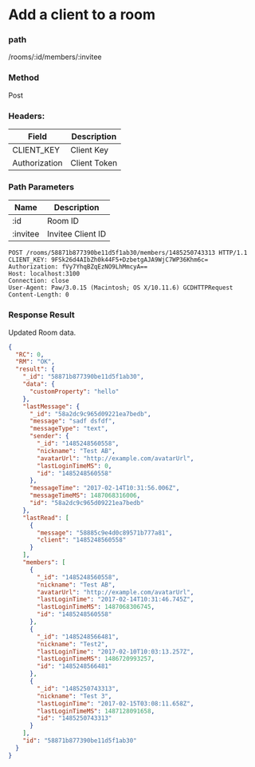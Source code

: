# Add a client to a room
### path
/rooms/:id/members/:invitee

### Method
Post

### Headers:

| Field         | Description  |
| ------------- | ------------ |
| CLIENT_KEY    | Client Key   |
| Authorization | Client Token |

### Path Parameters

| Name        | Description |
| ----------- | ----------- |
| :id         | Room ID     |
| :invitee    | Invitee Client ID  |

```
POST /rooms/58871b877390be11d5f1ab30/members/1485250743313 HTTP/1.1
CLIENT_KEY: 9FSk26d4AIbZh0k44F5+DzbetgAJA9WjC7WP36Khm6c=
Authorization: fVy7YhqBZqEzNO9LhMmcyA==
Host: localhost:3100
Connection: close
User-Agent: Paw/3.0.15 (Macintosh; OS X/10.11.6) GCDHTTPRequest
Content-Length: 0
```

### Response Result
Updated Room data.

```json
{
  "RC": 0,
  "RM": "OK",
  "result": {
    "_id": "58871b877390be11d5f1ab30",
    "data": {
      "customProperty": "hello"
    },
    "lastMessage": {
      "_id": "58a2dc9c965d09221ea7bedb",
      "message": "sadf dsfdf",
      "messageType": "text",
      "sender": {
        "_id": "1485248560558",
        "nickname": "Test AB",
        "avatarUrl": "http://example.com/avatarUrl",
        "lastLoginTimeMS": 0,
        "id": "1485248560558"
      },
      "messageTime": "2017-02-14T10:31:56.006Z",
      "messageTimeMS": 1487068316006,
      "id": "58a2dc9c965d09221ea7bedb"
    },
    "lastRead": [
      {
        "message": "58885c9e4d0c89571b777a81",
        "client": "1485248560558"
      }
    ],
    "members": [
      {
        "_id": "1485248560558",
        "nickname": "Test AB",
        "avatarUrl": "http://example.com/avatarUrl",
        "lastLoginTime": "2017-02-14T10:31:46.745Z",
        "lastLoginTimeMS": 1487068306745,
        "id": "1485248560558"
      },
      {
        "_id": "1485248566481",
        "nickname": "Test2",
        "lastLoginTime": "2017-02-10T10:03:13.257Z",
        "lastLoginTimeMS": 1486720993257,
        "id": "1485248566481"
      },
      {
        "_id": "1485250743313",
        "nickname": "Test 3",
        "lastLoginTime": "2017-02-15T03:08:11.658Z",
        "lastLoginTimeMS": 1487128091658,
        "id": "1485250743313"
      }
    ],
    "id": "58871b877390be11d5f1ab30"
  }
}
```